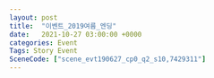 ```yaml
---
layout: post
title:  "이벤트_2019여름_엔딩"
date:   2021-10-27 03:00:00 +0000
categories: Event
Tags: Story Event
SceneCode: ["scene_evt190627_cp0_q2_s10,7429311"]
---
```

